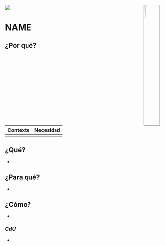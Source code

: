 <img src="../../images/DALL·E-2024-03-11-22.22.25.webp" width="10%" align=right border=1>
<a href="../../README.md"><img src="https://img.shields.io/badge/-Tabla_de_contenidos-000?style=flat&logo=Emlakjet&logoColor=red"></a>

# NAME

## ¿Por qué?

|Contexto|Necesidad|
|-|-|
|||

## ¿Qué?

- 

## ¿Para qué?

- 

## ¿Cómo?

- 

### *CdU*

- 